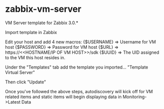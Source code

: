# zabbix-vm-server
VM Server template for Zabbix 3.0.*

Import template in Zabbix

Edit your host and add 4 new macros:
{$USERNAME} => Username for VM host
{$PASSWORD} => Password for VM host
{$URL} => https://<<HOSTNAME/IP OF VM HOST>>/sdk
{$UUID} => The UID assigned to the VM this host resides in.

Under the "Templates" tab add the template you imported... "Template Virtual Server"

Then click "Update"

Once you've followed the above steps, autodiscovery will kick off for VM related items and static items will begin displaying data in Monitoring->Latest Data
